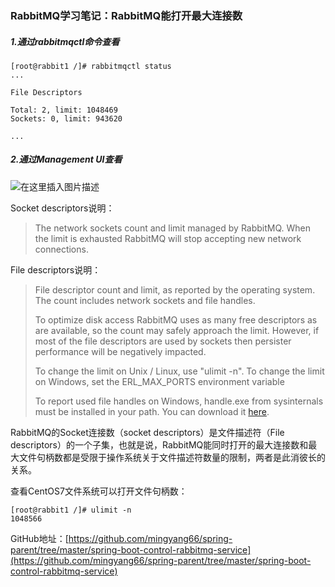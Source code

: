 ### RabbitMQ学习笔记：RabbitMQ能打开最大连接数

##### 1.通过rabbitmqctl命令查看

```
[root@rabbit1 /]# rabbitmqctl status
...

File Descriptors

Total: 2, limit: 1048469
Sockets: 0, limit: 943620

...
```

##### 2.通过Management UI查看

![在这里插入图片描述](https://img-blog.csdnimg.cn/20191219140111799.png)

Socket descriptors说明：

>  The network sockets count and limit managed by RabbitMQ.
> When the limit is exhausted RabbitMQ will stop accepting new network connections. 

File descriptors说明：

> File descriptor count and limit, as reported by the operating system. The count includes network sockets and file handles.
>
> To optimize disk access RabbitMQ uses as many free descriptors as are available, so the count may safely approach the limit. However, if most of the file descriptors are used by sockets then persister performance will be negatively impacted.
>
> To change the limit on Unix / Linux, use "ulimit -n". To change the limit on Windows, set the ERL_MAX_PORTS environment variable
>
> To report used file handles on Windows, handle.exe from sysinternals must be installed in your path. You can download it [here](https://technet.microsoft.com/en-us/sysinternals/bb896655).

RabbitMQ的Socket连接数（socket descriptors）是文件描述符（File descriptors）的一个子集，也就是说，RabbitMQ能同时打开的最大连接数和最大文件句柄数都是受限于操作系统关于文件描述符数量的限制，两者是此消彼长的关系。

查看CentOS7文件系统可以打开文件句柄数：

```
[root@rabbit1 /]# ulimit -n
1048566
```


GitHub地址：[https://github.com/mingyang66/spring-parent/tree/master/spring-boot-control-rabbitmq-service](https://github.com/mingyang66/spring-parent/tree/master/spring-boot-control-rabbitmq-service)

